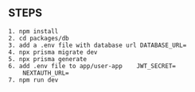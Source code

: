 ## STEPS
    1. npm install
    2. cd packages/db
    3. add a .env file with database url DATABASE_URL=
    4. npx prisma migrate dev
    5. npx prisma generate
    6. add .env file to app/user-app    JWT_SECRET=
        NEXTAUTH_URL=
    7. npm run dev